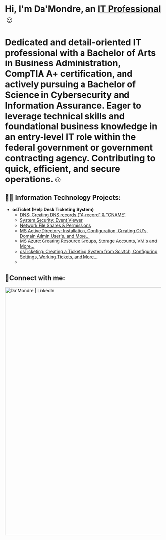 <h1>Hi, I'm Da'Mondre, an <a href="https://www.linkedin.com/in/dlynch7/">IT Professional</a>☺</h1>

<h1>Dedicated and detail-oriented IT professional with a Bachelor of Arts in Business Administration, CompTIA A+ certification, and actively pursuing a Bachelor of Science in Cybersecurity and Information Assurance. Eager to leverage technical skills and foundational business knowledge in an entry-level IT role within the federal government or government contracting agency. Contributing to quick, efficient, and secure operations.</a>☺</h1>

<h2>👨‍💻 Information Technology Projects:</h2>

- <b>osTicket (Help Desk Ticketing System)</b>
  - [DNS: Creating DNS records ("A-record" & "CNAME"](https://github.com/DLynch777/DNS-Creating-Records-A-record-CNAME-)
  - [System Security: Event Viewer](https://github.com/DLynch777/Event-Viewer)
  - [Network File Shares & Permissions](https://github.com/DLynch777/Network-File-Shares-Permissions)
  - [MS Active Directory: Installation, Configuration, Creating OU's, Domain Admin User's, and More...](https://github.com/DLynch777/Active-Directory)
  - [MS Azure: Creating Resource Groups, Storage Accounts, VM's and More...](https://github.com/DLynch777/Network-File-Shares-Permissions)
  - [osTicketing: Creating a Ticketing System from Scratch, Configuring Settings, Working Tickets, and More...](https://github.com/DLynch777/Network-File-Shares-Permissions)
  - 

<h2>🤳Connect with me:</h2>


[<img align="left" alt="Da'Mondre | LinkedIn" width="800px" src="https:https://www.linkedin.com/in/dlynch7/" />][linkedin]


[linkedin]: https://linkedin.com/in/Josh

[linkedin]: https://www.linkedin.com/in/dlynch7/






